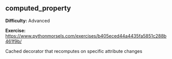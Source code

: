 ## computed_property

**Difficulty:** Advanced

**Exercise:** https://www.pythonmorsels.com/exercises/b405eced44a4435fa5851c288b461f9b/

Cached decorator that recomputes on specific attribute changes
    